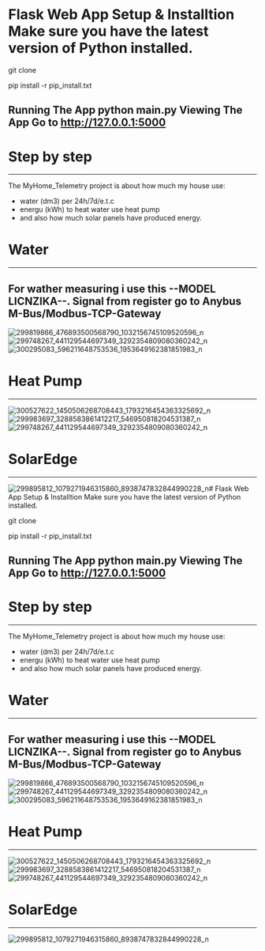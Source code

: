 # Flask Web App Setup & Installtion Make sure you have the latest version of Python installed.

git clone

pip install -r pip_install.txt

Running The App python main.py
Viewing The App Go to http://127.0.0.1:5000
-----------------------------------------------------------
# Step by step
-----------------------------------------------------------
The MyHome_Telemetry project is about how much my house use: 
- water (dm3) per 24h/7d/e.t.c
- energu (kWh) to heat water use heat pump
- and also how much solar panels have produced energy.

# Water
-----------------------------------------------------------
For wather measuring i use this --MODEL LICNZIKA--. Signal from register go to Anybus M-Bus/Modbus-TCP-Gateway
-----------------------------------------------------------
![299819866_476893500568790_1032156745109520596_n](https://user-images.githubusercontent.com/44020188/185767357-36bae3b8-2d75-4846-8627-dfc2f47971b2.jpg)
![299748267_441129544697349_3292354809080360242_n](https://user-images.githubusercontent.com/44020188/185767350-104266fb-3bf5-45e2-9f71-47b57928bfff.jpg)
![300295083_596211648753536_1953649162381851983_n](https://user-images.githubusercontent.com/44020188/185767363-328519c8-a0f9-45a0-90e4-92e2b18389b7.jpg)


# Heat Pump 
-----------------------------------------------------------
![300527622_1450506268708443_1793216454363325692_n](https://user-images.githubusercontent.com/44020188/185767364-fde33aef-6c20-453e-b6d4-c1153b6e438e.jpg)
![299983697_3288583861412217_546950818204531387_n](https://user-images.githubusercontent.com/44020188/185767367-f9452846-3e50-463e-92bd-2198fca3bb31.jpg)
![299748267_441129544697349_3292354809080360242_n](https://user-images.githubusercontent.com/44020188/185767370-450c477b-0ed8-4d59-8b84-563cef1dd288.jpg)

# SolarEdge
-----------------------------------------------------------
![299895812_1079271946315860_8938747832844990228_n](https://user-images.githubusercontent.com/44020188/185767341-c1df7c9c-cbab-4c3b-bd14-733eeba57b85.jpg)# Flask Web App Setup & Installtion Make sure you have the latest version of Python installed.

git clone

pip install -r pip_install.txt

Running The App python main.py
Viewing The App Go to http://127.0.0.1:5000
-----------------------------------------------------------
# Step by step
-----------------------------------------------------------
The MyHome_Telemetry project is about how much my house use: 
- water (dm3) per 24h/7d/e.t.c
- energu (kWh) to heat water use heat pump
- and also how much solar panels have produced energy.

# Water
-----------------------------------------------------------
For wather measuring i use this --MODEL LICNZIKA--. Signal from register go to Anybus M-Bus/Modbus-TCP-Gateway
-----------------------------------------------------------
![299819866_476893500568790_1032156745109520596_n](https://user-images.githubusercontent.com/44020188/185767357-36bae3b8-2d75-4846-8627-dfc2f47971b2.jpg)
![299748267_441129544697349_3292354809080360242_n](https://user-images.githubusercontent.com/44020188/185767350-104266fb-3bf5-45e2-9f71-47b57928bfff.jpg)
![300295083_596211648753536_1953649162381851983_n](https://user-images.githubusercontent.com/44020188/185767363-328519c8-a0f9-45a0-90e4-92e2b18389b7.jpg)


# Heat Pump 
-----------------------------------------------------------
![300527622_1450506268708443_1793216454363325692_n](https://user-images.githubusercontent.com/44020188/185767364-fde33aef-6c20-453e-b6d4-c1153b6e438e.jpg)
![299983697_3288583861412217_546950818204531387_n](https://user-images.githubusercontent.com/44020188/185767367-f9452846-3e50-463e-92bd-2198fca3bb31.jpg)
![299748267_441129544697349_3292354809080360242_n](https://user-images.githubusercontent.com/44020188/185767370-450c477b-0ed8-4d59-8b84-563cef1dd288.jpg)

# SolarEdge
-----------------------------------------------------------
![299895812_1079271946315860_8938747832844990228_n](https://user-images.githubusercontent.com/44020188/185767341-c1df7c9c-cbab-4c3b-bd14-733eeba57b85.jpg)
